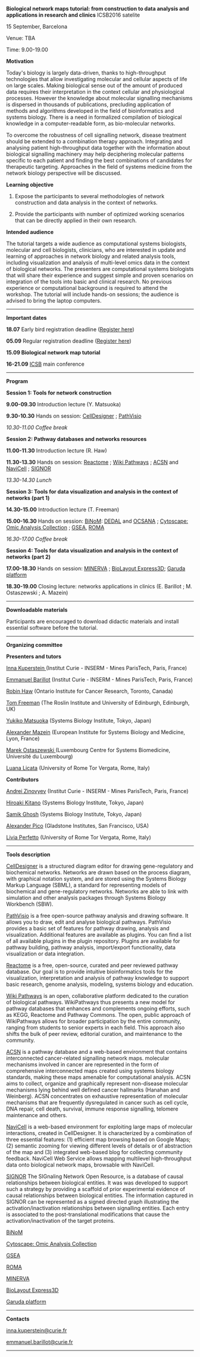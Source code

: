 **Biological network maps tutorial: from construction to data analysis and applications in research and clinics**
ICSB2016 satelite 

15 September, Barcelona

Venue: TBA

Time: 9.00-19.00

**Motivation**

Today's biology is largely data-driven, thanks to high-throughput technologies that allow investigating molecular and cellular aspects of life on large scales. Making biological sense out of the amount of produced data requires their interpretation in the context cellular and physiological processes. However the knowledge about molecular signalling mechanisms is dispersed in thousands of publications, precluding application of methods and algorithms developed in the field of bioinformatics and systems biology. There is a need in formalized compilation of biological knowledge in a computer-readable form, as bio-molecular networks.

To overcome the robustness of cell signalling network, disease treatment should be extended to a combination therapy approach. Integrating and analysing patient high-throughput data together with the information about biological signalling machinery may help deciphering molecular patterns specific to each patient and finding the best combinations of candidates for therapeutic targeting. Approaches in the field of systems medicine from the network biology perspective will be discussed.

**Learning objective**

1.   Expose the participants to several methodologies of network construction and data analysis in the context of networks.

2.   Provide the participants with number of optimized working scenarios that can be directly applied in their own research.

**Intended audience**

The tutorial targets a wide audience as computational systems biologists, molecular and cell biologists, clinicians, who are interested in update and learning of approaches in network biology and related analysis tools, including visualization and analysis of multi-level omics data in the context of biological networks. The presenters are computational systems biologists that will share their experience and suggest simple and proven scenarios on integration of the tools into basic and clinical research. No previous experience or computational background is required to attend the workshop. The tutorial will include hands-on sessions; the audience is advised to bring the laptop computers.
** **
**Important dates**

**18.07**       Early bird registration deadline ([Register here](http://www.icsb2016barcelona.org/registration/registration/))

**05.09**       Regular registration deadline ([Register here](http://www.icsb2016barcelona.org/registration/registration/))

**15.09         Biological network map tutorial**   

**16-21.09**    [ICSB](http://www.icsb2016barcelona.org/) main conference
** **
**Program**

**Session 1: Tools for network construction** 

**9.00-09.30**  Introduction lecture (Y. Matsuoka)

**9.30-10.30** Hands on session:  [CellDesigner](http://www.celldesigner.org/) ;  [PathVisio](http://www.pathvisio.org/) 

_*10.30-11.00 Coffee break*_

**Session 2: Pathway databases and networks resources** 

**11.00-11.30** Introduction lecture (R. Haw)

**11.30-13.30** Hands on session: [Reactome](http://www.reactome.org/) ; [Wiki Pathways](http://www.wikipathways.org/) ; [ACSN](https://acsn.curie.fr/) and [NaviCell](https://navicell.curie.fr/) ; [SIGNOR](https://en.wikipedia.org/wiki/Signor) 

*13.30-14.30 Lunch*

**Session 3: Tools for data visualization and analysis in the context of networks (part 1)** 

**14.30-15.00** Introduction lecture (T. Freeman)

**15.00-16.30** Hands on session: [BiNoM](https://binom.curie.fr/): [DEDAL](http://bioinfo-out.curie.fr/projects/dedal/) and [OCSANA](http://bioinfo-out.curie.fr/projects/ocsana/) ; [Cytoscape: Omic Analysis Collection](http://apps.cytoscape.org/apps/omicsanalysiscollection) ; [GSEA](http://www.broadinstitute.org/gsea), [ROMA](https://github.com/sysbio-curie/Roma) 

*16.30-17.00 Coffee break*

**Session 4: Tools for data visualization and analysis in the context of networks (part 2)**

**17.00-18.30** Hands on session: [MINERVA](http://r3lab.uni.lu/web/minerva-website/) ; [BioLayout Express3D](http://www.biolayout.org/); [Garuda platform](http://www.garuda-alliance.org/)

**18.30-19.00** Closing lecture: networks applications in clinics (E. Barillot ; M. Ostaszewski ; A. Mazein)

** **
**Downloadable materials**

Participants are encouraged to download didactic materials and install essential software before the tutorial.

** **
**Organizing committee**

**Presenters and tutors**

[Inna Kuperstein ](http://sysbio.curie.fr)(Institut Curie - INSERM - Mines ParisTech, Paris, France)

[Emmanuel Barillot](http://u900.curie.fr)  (Institut Curie - INSERM - Mines ParisTech, Paris, France)

[Robin Haw](http://www.reactome.org) (Ontario Institute for Cancer Research, Toronto, Canada)

[Tom Freeman](http://www.roslin.ed.ac.uk/tom-freeman/) (The Roslin Institute and University of Edinburgh, Edinburgh, UK)

[Yukiko Matsuoka](http://www.sbi.jp/members.htm) (Systems Biology Institute, Tokyo, Japan)

[Alexander Mazein](https://www.researchgate.net/profile/Alexander_Mazein) (European Institute for Systems Biology and Medicine, Lyon, France)

[Marek Ostaszewski ](https://www.researchgate.net/profile/Marek_Ostaszewski)(Luxembourg Centre for Systems Biomedicine, Université du Luxembourg)

[Luana Licata](https://www.researchgate.net/profile/Luana_Licata/citations) (University of Rome Tor Vergata, Rome, Italy)

**Contributors**

[Andrei Zinovyev](http://www.ihes.fr/~zinovyev) (Institut Curie - INSERM - Mines ParisTech, Paris, France)

[Hiroaki Kitano](http://www.sbi.jp/) (Systems Biology Institute, Tokyo, Japan)

[Samik Ghosh](http://www.sbi.jp/members.htm) (Systems Biology Institute, Tokyo, Japan)

[Alexander Pico](http://profiles.ucsf.edu/alex.pico) (Gladstone Institutes, San Francisco, USA)

[Livia Perfetto](https://www.researchgate.net/profile/Livia_Perfetto2) (University of Rome Tor Vergata, Rome, Italy)

** **

**Tools description**

[CellDesigner](http://www.celldesigner.org/) is a structured diagram editor for drawing gene-regulatory and biochemical networks. Networks are drawn based on the process diagram, with graphical notation system, and are stored using the Systems Biology Markup Language (SBML), a standard for representing models of biochemical and gene-regulatory networks. Networks are able to link with simulation and other analysis packages through Systems Biology Workbench (SBW).

[PathVisio](http://www.pathvisio.org/) is a free open-source pathway analysis and drawing software. It allows you to draw, edit and analyse biological pathways. PathVisio provides a basic set of features for pathway drawing, analysis and visualization. Additional features are available as plugins. You can find a list of all available plugins in the plugin repository. Plugins are available for pathway building, pathway analysis, import/export functionality, data visualization or data integration.

[Reactome](http://www.reactome.org/) is a free, open-source, curated and peer reviewed pathway database. Our goal is to provide intuitive bioinformatics tools for the visualization, interpretation and analysis of pathway knowledge to support basic research, genome analysis, modeling, systems biology and education. 

[Wiki Pathways](http://www.wikipathways.org/) is an open, collaborative platform dedicated to the curation of biological pathways. WikiPathways thus presents a new model for pathway databases that enhances and complements ongoing efforts, such as KEGG, Reactome and Pathway Commons. The open, public approach of WikiPathways allows for broader participation by the entire community, ranging from students to senior experts in each field. This approach also shifts the bulk of peer review, editorial curation, and maintenance to the community.

[ACSN](https://acsn.curie.fr/)  is a pathway database and a web-based environment that contains  interconnected cancer-related signalling network maps. molecular mechanisms involved in cancer are represented in the form of comprehensive interconnected maps created using systems biology standards, making these maps amenable for computational analysis. ACSN aims to collect, organize and graphically represent non-disease molecular mechanisms lying behind well defined cancer hallmarks (Hanahan and Weinberg). ACSN concentrates on exhaustive representation of molecular mechanisms that are frequently dysregulated in cancer such as cell cycle, DNA repair, cell death, survival, immune response signalling, telomere maintenance and others.

[NaviCell](https://navicell.curie.fr/) is a web-based environment for exploiting large maps of molecular interactions, created in CellDesigner. It is characterized by a combination of three essential features: (1) efficient map browsing based on Google Maps; (2) semantic zooming for viewing different levels of details or of abstraction of the map and (3) integrated web-based blog for collecting community feedback. NaviCell Web Service allows mapping multilevel high-throughput data onto biological network maps, browsable with NaviCell.

[SIGNOR](https://en.wikipedia.org/wiki/Signor) The SIGnaling Network Open Resource, is a database of causal relationships between biological entities. It was was developed to support such a strategy by providing a scaffold of prior experimental evidence of causal relationships between biological entities. The information captured in SIGNOR can be represented as a signed directed graph illustrating the activation/inactivation relationships between signalling entities. Each entry is associated to the post-translational modifications that cause the activation/inactivation of the target proteins.

[BiNoM](https://binom.curie.fr/)

[Cytoscape: Omic Analysis Collection](http://apps.cytoscape.org/apps/omicsanalysiscollection)

[GSEA](http://www.broadinstitute.org/gsea)

[ROMA](https://github.com/sysbio-curie/Roma) 

[MINERVA](http://r3lab.uni.lu/web/minerva-website/) 

[BioLayout Express3D](http://www.biolayout.org/)

[Garuda platform](http://www.garuda-alliance.org/)

** **

**Contacts**

inna.kuperstein@curie.fr

emmanuel.barillot@curie.fr

** **
